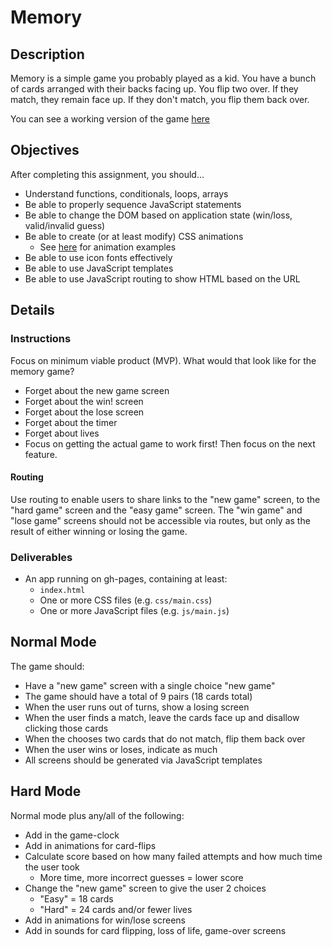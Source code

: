 # Memory

## Description

Memory is a simple game you probably played as a kid. You have a bunch of cards arranged
with their backs facing up. You flip two over. If they match, they remain face up. If they
don't match, you flip them back over.

You can see a working version of the game [here](http://chrisdavies.github.io/memory/)

## Objectives

After completing this assignment, you should…

- Understand functions, conditionals, loops, arrays
- Be able to properly sequence JavaScript statements
- Be able to change the DOM based on application state (win/loss, valid/invalid guess)
- Be able to create (or at least modify) CSS animations
  - See [here](http://www.justinaguilar.com/animations/index.html) for animation examples
- Be able to use icon fonts effectively
- Be able to use JavaScript templates
- Be able to use JavaScript routing to show HTML based on the URL

## Details

### Instructions

Focus on minimum viable product (MVP). What would that look like for the memory game?

- Forget about the new game screen
- Forget about the win! screen
- Forget about the lose screen
- Forget about the timer
- Forget about lives
- Focus on getting the actual game to work first! Then focus on the next feature.

#### Routing

Use routing to enable users to share links to the "new game" screen, to the "hard game" screen and the
"easy game" screen. The "win game" and "lose game" screens should not be accessible via routes, but
only as the result of either winning or losing the game.

### Deliverables

- An app running on gh-pages, containing at least:
  - `index.html`
  - One or more CSS files (e.g. `css/main.css`)
  - One or more JavaScript files (e.g. `js/main.js`)

## Normal Mode

The game should:

- Have a "new game" screen with a single choice "new game"
- The game should have a total of 9 pairs (18 cards total)
- When the user runs out of turns, show a losing screen
- When the user finds a match, leave the cards face up and disallow clicking those cards
- When the chooses two cards that do not match, flip them back over
- When the user wins or loses, indicate as much
- All screens should be generated via JavaScript templates

## Hard Mode

Normal mode plus any/all of the following:

- Add in the game-clock
- Add in animations for card-flips
- Calculate score based on how many failed attempts and how much time the user took
  - More time, more incorrect guesses = lower score
- Change the "new game" screen to give the user 2 choices
  - "Easy" = 18 cards
  - "Hard" = 24 cards and/or fewer lives
- Add in animations for win/lose screens
- Add in sounds for card flipping, loss of life, game-over screens
